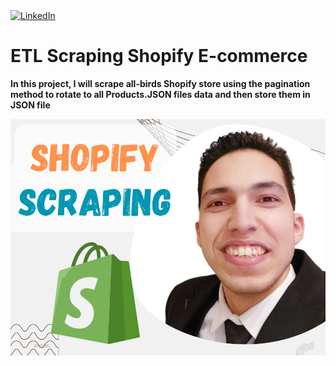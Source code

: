 <a target="_blank" href="https://www.linkedin.com/in/hussein24mh/" target="_blank">
<img alt="LinkedIn" src="https://img.shields.io/badge/LinkedIn-0077B5.svg?&style=for-the-badge&logo=linkedin&logoColor=white" />
</a>

# ETL Scraping Shopify E-commerce

**In this project, I will scrape all-birds Shopify store using the pagination method to rotate to all Products.JSON files data and then store them in JSON file**

<img title="" src="Upwork_Shopify_Scraping.png" alt="banner that says hussein mahmoud data scientist">
